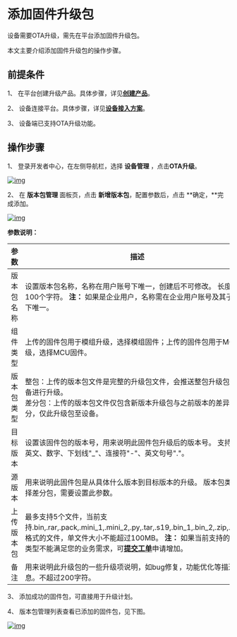 # 添加固件升级包

设备需要OTA升级，需先在平台添加固件升级包。

本文主要介绍添加固件升级包的操作步骤。

## 前提条件

1、 在平台创建升级产品。具体步骤，详见[**创建产品**](/deviceDevelop/ProductDevelop/ProductManagement)。

2、 设备连接平台。具体步骤，详见[**设备接入方案**](/deviceDevelop/DeviceAccessPlan/AccessPlan)。

3、 设备端已支持OTA升级功能。

 

## 操作步骤

1、 登录开发者中心，在左侧导航栏，选择 **设备管理** ，点击**OTA升级**。 

<a data-fancybox title="img" href="/zh/guide/ota/ota04.png">![img](/zh/guide/ota/ota04.png)</a>                     

 

2、 在 **版本包管理** 面板页，点击 **新增版本包**，配置参数后，点击 **确定，**完成添加。

 <a data-fancybox title="img" href="/zh/guide/ota/ota05.png">![img](/zh/guide/ota/ota05.png)</a>

**参数说明：**

| **参数**   | **描述**                                                     |
| ---------- | ------------------------------------------------------------ |
| 版本包名称 | 设置版本包名称，名称在用户账号下唯一，创建后不可修改。  长度限制100个字符。  **注：** 如果是企业用户，名称需在企业用户账号及其子账号下唯一。 |
| 组件类型   | 上传的固件包用于模组升级，选择模组固件；上传的固件包用于MCU升级，选择MCU固件。 |
| 版本包类型 | 整包：上传的版本包文件是完整的升级包文件，会推送整包升级包给设备进行升级。<br>差分包：上传的版本包文件仅包含新版本升级包与之前版本的差异部分，仅此升级包至设备。 |
| 目标版本   | 设置该固件包的版本号，用来说明此固件包升级后的版本号。  支持输入英文、数字、下划线"_"、连接符"-"、英文句号"."。 |
| 源版本     | 用来说明此固件包是从具体什么版本到目标版本的升级。  版本包类型选择差分包，需要设置此参数。 |
| 上传版本包 | 最多支持5个文件，当前支持.bin,.rar,.pack,.mini_1,.mini_2,.py,.tar,.s19,.bin_1,.bin_2,.zip,.tar.gz格式的文件，单文件大小不能超过100MB。  **注：** 如果当前支持的文件类型不能满足您的业务需求，可[**提交工单**](/personalCenter/WorkOrder)申请增加。 |
| 备注       | 用来说明此升级包的一些升级项说明，如bug修复，功能优化等描述信息。不超过200字符。 |


3、 添加成功的固件包，可直接用于升级计划。

4、 版本包管理列表查看已添加的固件包，见下图。


<a data-fancybox title="img" href="/zh/guide/ota/ota06.png">![img](/zh/guide/ota/ota06.png)</a>

